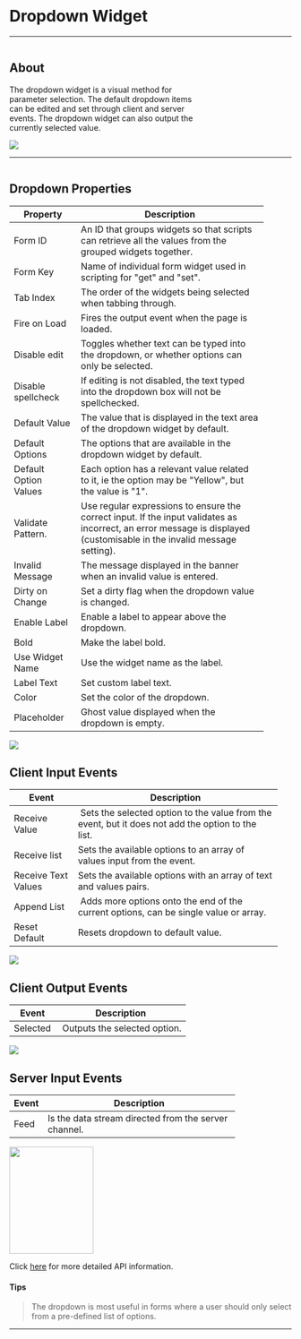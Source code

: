 <!-- Dropdown Widget Help Markdown -->
<link rel="stylesheet" type="text/css" media="all" href="/help/markdown_styles.css"/>
<br>

# Dropdown Widget

___
<div class="column-container">
<div class="column row-container" style="width:65%">


## About
The dropdown widget is a visual method for parameter selection. The default dropdown items can be edited and set through client and server events. The dropdown widget can also output the currently selected value.


</div>

<div class="column row-container">
<img src="/images/help/dropdown/dropdown.png">
</div>
</div>

___

<div class="column-container">
<div class="column row-container" style="width:90%;">

## Dropdown Properties
| Property | Description |
| -------------- | ----------- |
| Form ID | An ID that groups widgets so that scripts can retrieve all the values from the grouped widgets together. |
| Form Key | Name of individual form widget used in scripting for "get" and "set". |
| Tab Index | The order of the widgets being selected when tabbing through. |
| Fire on Load | Fires the output event when the page is loaded. |
| Disable edit | Toggles whether text can be typed into the dropdown, or whether options can only be selected. |
| Disable spellcheck | If editing is not disabled, the text typed into the dropdown box will not be spellchecked. |
| Default Value | The value that is displayed in the text area of the dropdown widget by default. |
| Default Options | The options that are available in the dropdown widget by default. |
| Default Option Values | Each option has a relevant value related to it, ie the option may be "Yellow", but the value is "1". |
| Validate Pattern. | Use regular expressions to ensure the correct input. If the input validates as incorrect, an error message is displayed (customisable in the invalid message setting). | 
| Invalid Message | The message displayed in the banner when an invalid value is entered. |
| Dirty on Change | Set a dirty flag when the dropdown value is changed. |
| Enable Label | Enable a label to appear above the dropdown. |
| Bold | Make the label bold. |
| Use Widget Name | Use the widget name as the label. |
| Label Text | Set custom label text. |
| Color | Set the color of the dropdown. |
| Placeholder | Ghost value displayed when the dropdown is empty. |

</div>
<div class="column row-container">
<img src="/images/help/dropdown/dropdown_widget_specific.png">
</div>
</div>


<div class="column-container">
<div class="column row-container" style="width:95%;">

## Client Input Events
| Event | Description |
| ----- | ----------- |
| Receive Value | Sets the selected option to the value from the event, but it does not add the option to the list. |
| Receive list | Sets the available options to an array of values input from the event. |
| Receive Text Values | Sets the available options with an array of text and values pairs. |
| Append List | Adds more options onto the end of the current options, can be single value or array. |
| Reset Default | Resets dropdown to default value. |

</div>
<div class="column row-container">
<img src="/images/help/dropdown/dropdown_client_input.png">
</div>
</div>


<div class="column-container">
<div class="column row-container" style="width:80%;">

## Client Output Events
| Event | Description |
| ----- | ----------- |
| Selected | Outputs the selected option. |

</div>
<div class="column row-container">
<img src="/images/help/dropdown/dropdown_client_output.png">
</div>
</div>


<div class="column-container">
<div class="column row-container" style="width:80%;">

## Server Input Events
| Event | Description |
| ----- | ----------- |
| Feed | Is the data stream directed from the server channel. |

</div>
<div class="column row-container">
<img src="/images/help/dropdown/dropdown_server_input.png" width="150" height="191">
</div>
</div>

Click [here](http:www.google.com "API Info") for more detailed API information.

#### Tips
> The dropdown is most useful in forms where a user should only select from a pre-defined list of options.

---